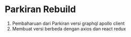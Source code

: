 # Parkiran Rebuild

1. Pembaharuan dari Parkiran versi graphql apollo client
2. Membuat versi berbeda dengan axios dan react redux
